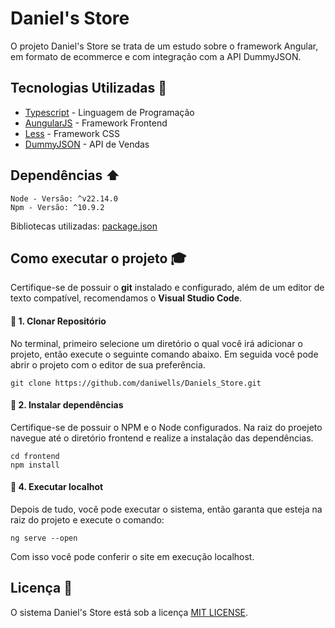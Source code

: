 # Daniel's Store

O projeto Daniel's Store se trata de um estudo sobre o framework Angular, em formato de ecommerce e com integração com a API DummyJSON.   

## Tecnologias Utilizadas :hammer:
* [Typescript](https://www.typescriptlang.org/) - Linguagem de Programação
* [AungularJS](https://angular.dev/) - Framework Frontend
* [Less](https://lesscss.org/) - Framework CSS
* [DummyJSON](https://dummyjson.com/) - API de Vendas

## Dependências :arrow_up:
    Node - Versão: ^v22.14.0
    Npm - Versão: ^10.9.2

Bibliotecas utilizadas: [package.json](./package.json)

## Como executar o projeto :mortar_board:

Certifique-se de possuir o <b>git</b> instalado e configurado, além de um editor de texto compatível, recomendamos o <b>Visual Studio Code</b>.

#### 🔴 1. Clonar Repositório
No terminal, primeiro selecione um diretório o qual você irá adicionar o projeto, então execute o seguinte comando abaixo. Em seguida você pode abrir o projeto com o editor de sua preferência.

    git clone https://github.com/daniwells/Daniels_Store.git

#### 🔴 2. Instalar dependências
Certifique-se de possuir o NPM e o Node configurados. Na raiz do proejeto navegue até o diretório frontend e realize a instalação das dependências.

    cd frontend
    npm install

#### 🔴 4. Executar localhot
Depois de tudo, você pode executar o sistema, então garanta que esteja na raiz do projeto e execute o comando:

    ng serve --open

Com isso você pode conferir o site em execução localhost.

## Licença :page_with_curl:

O sistema Daniel's Store está sob a licença [MIT LICENSE](LICENCE).
